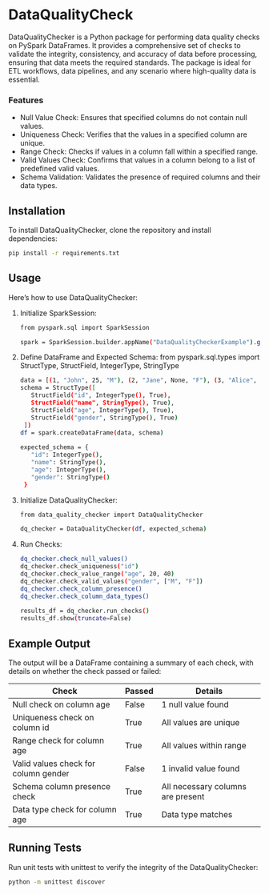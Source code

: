 # DataQualityCheck
DataQualityChecker is a Python package for performing data quality checks on PySpark DataFrames. It provides a comprehensive set of checks to validate the integrity, consistency, and accuracy of data before processing, ensuring that data meets the required standards. The package is ideal for ETL workflows, data pipelines, and any scenario where high-quality data is essential.

### Features
* Null Value Check: Ensures that specified columns do not contain null values.
* Uniqueness Check: Verifies that the values in a specified column are unique.
* Range Check: Checks if values in a column fall within a specified range.
* Valid Values Check: Confirms that values in a column belong to a list of predefined valid values.
* Schema Validation: Validates the presence of required columns and their data types.

## Installation
To install DataQualityChecker, clone the repository and install dependencies:

```bash
pip install -r requirements.txt
```

## Usage
Here’s how to use DataQualityChecker:

1. Initialize SparkSession:

   ```bash
   from pyspark.sql import SparkSession

   spark = SparkSession.builder.appName("DataQualityCheckerExample").getOrCreate()
   ```

2. Define DataFrame and Expected Schema:
   from pyspark.sql.types import StructType, StructField, IntegerType, StringType

   ```bash
   data = [(1, "John", 25, "M"), (2, "Jane", None, "F"), (3, "Alice", 35, None)]
   schema = StructType([
      StructField("id", IntegerType(), True),
      StructField("name", StringType(), True),
      StructField("age", IntegerType(), True),
      StructField("gender", StringType(), True)
    ])
   df = spark.createDataFrame(data, schema)
    
   expected_schema = {
      "id": IntegerType(),
      "name": StringType(),
      "age": IntegerType(),
      "gender": StringType()
    }
   ```
3. Initialize DataQualityChecker:
   ```bash
   from data_quality_checker import DataQualityChecker

   dq_checker = DataQualityChecker(df, expected_schema)
   ```

4. Run Checks:
   ```bash
   dq_checker.check_null_values()
   dq_checker.check_uniqueness("id")
   dq_checker.check_value_range("age", 20, 40)
   dq_checker.check_valid_values("gender", ["M", "F"])
   dq_checker.check_column_presence()
   dq_checker.check_column_data_types()
    
   results_df = dq_checker.run_checks()
   results_df.show(truncate=False)
   ```

## Example Output

The output will be a DataFrame containing a summary of each check, with details on whether the check passed or failed:

| Check                           | Passed | Details                            |
|---------------------------------|--------|------------------------------------|
| Null check on column age        | False  | 1 null value found                |
| Uniqueness check on column id   | True   | All values are unique             |
| Range check for column age      | True   | All values within range           |
| Valid values check for column gender | False | 1 invalid value found      |
| Schema column presence check    | True   | All necessary columns are present |
| Data type check for column age  | True   | Data type matches                 |


## Running Tests
Run unit tests with unittest to verify the integrity of the DataQualityChecker:
```bash
python -m unittest discover
```



 



  



